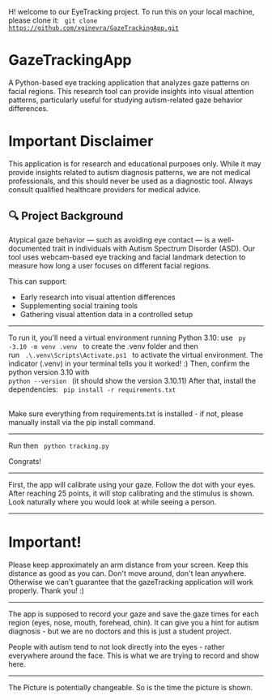 
H! welcome to our EyeTracking project. To run this on your local machine, please clone it: <code> git clone https://github.com/xginevra/GazeTrackingApp.git </code>

# GazeTrackingApp
A Python-based eye tracking application that analyzes gaze patterns on facial regions. This research tool can provide insights into visual attention patterns, particularly useful for studying autism-related gaze behavior differences.

# Important Disclaimer
This application is for research and educational purposes only. While it may provide insights related to autism diagnosis patterns, we are not medical professionals, and this should never be used as a diagnostic tool. Always consult qualified healthcare providers for medical advice.

## 🔍 Project Background

Atypical gaze behavior — such as avoiding eye contact — is a well-documented trait in individuals with Autism Spectrum Disorder (ASD). Our tool uses webcam-based eye tracking and facial landmark detection to measure how long a user focuses on different facial regions.

This can support:
- Early research into visual attention differences  
- Supplementing social training tools  
- Gathering visual attention data in a controlled setup 



------

To run it, you'll need a virtual environment running Python 3.10:
use <code> py -3.10 -m venv .venv </code> to create the .venv folder
and then <br> run <code> .\\.venv\Scripts\Activate.ps1 </code> to activate the virtual environment.
The indicator (.venv) in your terminal tells you it worked! :) Then, confirm the python version 3.10 with <code> python --version </code> (it should show the version 3.10.11)
After that, install the dependencies: <code> pip install -r requirements.txt </code> <br> 

Make sure everything from requirements.txt is installed - if not, please manually install via the  pip install  command.

-----

Run then <code> python tracking.py </code>

Congrats!

------

First, the app will calibrate using your gaze. Follow the dot with your eyes. 
After reaching 25 points, it will stop calibrating and the stimulus is shown.
Look naturally where you would look at while seeing a person. 

------

# Important! 

Please keep approximately an arm distance from your screen.
Keep this distance as good as you can. Don't move around, don't lean anywhere.
Otherwise we can't guarantee that the gazeTracking application will work properly.
Thank you! :)

-----

The app is supposed to record your gaze and save the gaze times for each region (eyes, nose, mouth, forehead, chin). 
It can give you a hint for autism diagnosis - but we are no doctors and this is just a student project. 

People with autism tend to not look directly into the eyes - rather everywhere around the face. This is what we are trying to record and show here.

-----


The Picture is potentially changeable. So is the time the picture is shown.

